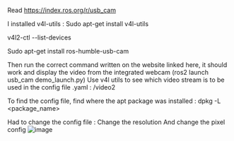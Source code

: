 Read https://index.ros.org/r/usb_cam 

I installed v4l-utils :
Sudo apt-get install v4l-utils 

v4l2-ctl --list-devices

Sudo apt-get install ros-humble-usb-cam

Then run the correct command written on the website linked here, it should work and display the video from the integrated webcam (ros2 launch usb_cam demo_launch.py)
Use v4l utils to see which video stream is to be used in the config file .yaml :
/video2

To find the config file, find where the apt package was installed : dpkg -L <package_name>



Had to change the config file : 
Change the resolution 
And change the pixel config
![image](https://github.com/LiamKaist/TricycleResearch/assets/117256858/c71efe3e-bbb5-4609-b818-25c1316c2a7e)
